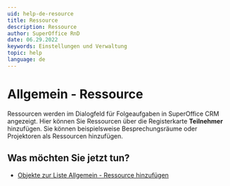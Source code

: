 ```yaml
---
uid: help-de-resource
title: Ressource
description: Ressource
author: SuperOffice RnD
date: 06.29.2022
keywords: Einstellungen und Verwaltung
topic: help
language: de
---
```


# Allgemein - Ressource

Ressourcen werden im Dialogfeld für Folgeaufgaben in SuperOffice CRM angezeigt. Hier können Sie Ressourcen über die Registerkarte **Teilnehmer** hinzufügen. Sie können beispielsweise Besprechungsräume oder Projektoren als Ressourcen hinzufügen.

## Was möchten Sie jetzt tun?

* [Objekte zur Liste Allgemein - Ressource hinzufügen][1]

<!-- Referenced links -->
[1]: adding-items-to-resource-list.md

<!-- Referenced images -->
